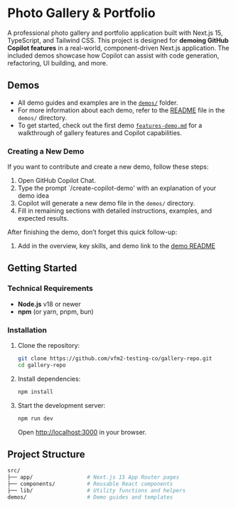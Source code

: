 # Photo Gallery & Portfolio

A professional photo gallery and portfolio application built with Next.js 15, TypeScript, and Tailwind CSS. This project is designed for **demoing GitHub Copilot features** in a real-world, component-driven Next.js application. The included demos showcase how Copilot can assist with code generation, refactoring, UI building, and more.

## Demos

- All demo guides and examples are in the [`demos/`](demos/) folder.
- For more information about each demo, refer to the [README](demos/README.md) file in the `demos/` directory.
- To get started, check out the first demo [`features-demo.md`](demos/features-demo.md) for a walkthrough of gallery features and Copilot capabilities.

### Creating a New Demo

If you want to contribute and create a new demo, follow these steps:

1. Open GitHub Copilot Chat.
2. Type the prompt `/create-copilot-demo' with an explanation of your demo idea
3. Copilot will generate a new demo file in the `demos/` directory.
4. Fill in remaining sections with detailed instructions, examples, and expected results.

After finishing the demo, don’t forget this quick follow-up:

1. Add in the overview, key skills, and demo link to the [demo README](demos/README.md)

## Getting Started

### Technical Requirements

- **Node.js** v18 or newer
- **npm** (or yarn, pnpm, bun)

### Installation

1. Clone the repository:
   ```bash
   git clone https://github.com/vfm2-testing-co/gallery-repo.git
   cd gallery-repo
   ```
2. Install dependencies:
   ```bash
   npm install
   ```
3. Start the development server:
   ```bash
   npm run dev
   ```
   Open [http://localhost:3000](http://localhost:3000) in your browser.

## Project Structure

```bash
src/
├── app/                 # Next.js 15 App Router pages
├── components/          # Reusable React components
├── lib/                 # Utility functions and helpers
demos/                   # Demo guides and templates
```
